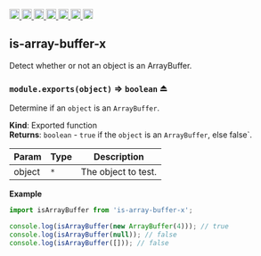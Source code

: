 <a
  href="https://travis-ci.org/Xotic750/is-array-buffer-x"
  title="Travis status">
<img
  src="https://travis-ci.org/Xotic750/is-array-buffer-x.svg?branch=master"
  alt="Travis status" height="18">
</a>
<a
  href="https://david-dm.org/Xotic750/is-array-buffer-x"
  title="Dependency status">
<img src="https://david-dm.org/Xotic750/is-array-buffer-x/status.svg"
  alt="Dependency status" height="18"/>
</a>
<a
  href="https://david-dm.org/Xotic750/is-array-buffer-x?type=dev"
  title="devDependency status">
<img src="https://david-dm.org/Xotic750/is-array-buffer-x/dev-status.svg"
  alt="devDependency status" height="18"/>
</a>
<a
  href="https://badge.fury.io/js/is-array-buffer-x"
  title="npm version">
<img src="https://badge.fury.io/js/is-array-buffer-x.svg"
  alt="npm version" height="18">
</a>
<a
  href="https://www.jsdelivr.com/package/npm/is-array-buffer-x"
  title="jsDelivr hits">
<img src="https://data.jsdelivr.com/v1/package/npm/is-array-buffer-x/badge?style=rounded"
  alt="jsDelivr hits" height="18">
</a>
<a
  href="https://bettercodehub.com/results/Xotic750/is-array-buffer-x"
  title="bettercodehub score">
<img src="https://bettercodehub.com/edge/badge/Xotic750/is-array-buffer-x?branch=master"
  alt="bettercodehub score" height="18">
</a>
<a
  href="https://coveralls.io/github/Xotic750/is-array-buffer-x?branch=master"
  title="Coverage Status">
<img src="https://coveralls.io/repos/github/Xotic750/is-array-buffer-x/badge.svg?branch=master"
  alt="Coverage Status" height="18">
</a>

<a name="module_is-array-buffer-x"></a>

## is-array-buffer-x

Detect whether or not an object is an ArrayBuffer.

<a name="exp_module_is-array-buffer-x--module.exports"></a>

### `module.exports(object)` ⇒ <code>boolean</code> ⏏

Determine if an `object` is an `ArrayBuffer`.

**Kind**: Exported function  
**Returns**: <code>boolean</code> - `true` if the `object` is an `ArrayBuffer`,
else false`.

| Param  | Type            | Description         |
| ------ | --------------- | ------------------- |
| object | <code>\*</code> | The object to test. |

**Example**

```js
import isArrayBuffer from 'is-array-buffer-x';

console.log(isArrayBuffer(new ArrayBuffer(4))); // true
console.log(isArrayBuffer(null)); // false
console.log(isArrayBuffer([])); // false
```
